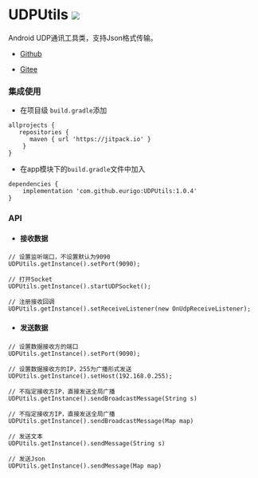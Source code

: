 # UDPUtils [![](https://jitpack.io/v/eurigo/UDPUtils.svg)](https://jitpack.io/#eurigo/UDPUtils)
Android UDP通讯工具类，支持Json格式传输。

+ [Github](https://github.com/eurigo/UDPUtils)

+ [Gitee](https://gitee.com/Eurigo/UDPUtils)

### 集成使用

+ 在项目级 `build.gradle`添加

```
allprojects {
   repositories {
      maven { url 'https://jitpack.io' }
	}
}
```
  
+ 在app模块下的`build.gradle`文件中加入
```
dependencies {
    implementation 'com.github.eurigo:UDPUtils:1.0.4'
}
```

### API
+ #### 接收数据
```
// 设置监听端口，不设置默认为9090
UDPUtils.getInstance().setPort(9090);

// 打开Socket
UDPUtils.getInstance().startUDPSocket();

// 注册接收回调
UDPUtils.getInstance().setReceiveListener(new OnUdpReceiveListener);
```
+ #### 发送数据
```
// 设置数据接收方的端口
UDPUtils.getInstance().setPort(9090);

// 设置数据接收方的IP，255为广播形式发送
UDPUtils.getInstance().setHost(192.168.0.255);

// 不指定接收方IP，直接发送全局广播
UDPUtils.getInstance().sendBroadcastMessage(String s)

// 不指定接收方IP，直接发送全局广播
UDPUtils.getInstance().sendBroadcastMessage(Map map)

// 发送文本
UDPUtils.getInstance().sendMessage(String s)

// 发送Json
UDPUtils.getInstance().sendMessage(Map map)
```
